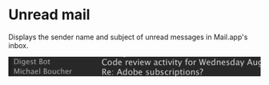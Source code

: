 # Unread mail

Displays the sender name and subject of unread messages in Mail.app's inbox.

![](https://raw.githubusercontent.com/BrettBukowski/ubersicht-widgets/master/unread-mail/screenshot.png)
